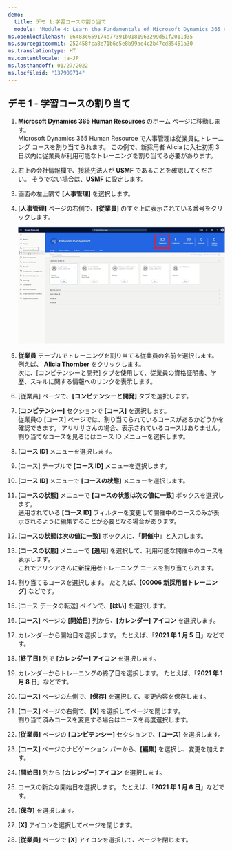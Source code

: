 ```yaml
---
demo:
  title: デモ 1:学習コースの割り当て
  module: 'Module 4: Learn the Fundamentals of Microsoft Dynamics 365 Human Resources'
ms.openlocfilehash: 06483c659174e77391b0181963299d51f2011d35
ms.sourcegitcommit: 252458fca8e71b6e5e8b99ae4c2b47cd85461a30
ms.translationtype: HT
ms.contentlocale: ja-JP
ms.lasthandoff: 01/27/2022
ms.locfileid: "137909714"
---
```

## <a name="demo-1---assigning-learning-courses"></a>デモ 1 - 学習コースの割り当て

1. **Microsoft Dynamics 365 Human Resources** のホーム ページに移動します。  
    Microsoft Dynamics 365 Human Resource で人事管理は従業員にトレーニング コースを割り当てられます。 この例で、新採用者 Alicia に入社初期 3 日以内に従業員が利用可能なトレーニングを割り当てる必要があります。

1. 右上の会社情報欄で、接続先法人が **USMF** であることを確認してください。 そうでない場合は、**USMF** に設定します。

1. 画面の左上隅で **[人事管理]** を選択します。

1. **[人事管理]** ページの右側で、**[従業員]** のすぐ上に表示されている番号をクリックします。

    ![従業員番号が強調表示されている [人事管理] ページのスクリーンショット。](./media/assigning_learning_courses_1_employee.png)

1. **従業員** テーブルでトレーニングを割り当てる従業員の名前を選択します。 例えば、 **Alicia Thornber** をクリックします。  
    次に、[コンピテンシーと開発] タブを使用して、従業員の資格証明書、学歴、スキルに関する情報へのリンクを表示します。

1. [従業員] ページで、**[コンピテンシーと開発]** タブを選択します。

1. **[コンピテンシー]** セクションで **[コース]** を選択します。  
    従業員の [コース] ページでは、割り当てられているコースがあるかどうかを確認できます。 アリリサさんの場合、表示されているコースはありません。 割り当てなコースを見るにはコース ID メニューを選択します。

1. **[コース ID]** メニューを選択します。

1. [コース] テーブルで **[コース ID]** メニューを選択します。

1. **[コース ID]** メニューで **[コースの状態]** メニューを選択します。

1. **[コースの状態]** メニューで **[コースの状態は次の値に一致]** ボックスを選択します。  
    適用されている **[コース ID]** フィルターを変更して開催中のコースのみが表示されるように編集することが必要となる場合があります。

1. **[コースの状態は次の値に一致]** ボックスに、「**開催中**」と入力します。

1. **[コースの状態]** メニューで **[適用]** を選択して、利用可能な開催中のコースを表示します。  
    これでアリシアさんに新採用者トレーニング コースを割り当てられます。

1. 割り当てるコースを選択します。 たとえば、**[00006 新採用者トレーニング]** などです。

1. [コース データの転送] ペインで、**[はい]** を選択します。

1. **[コース]** ページの **[開始日]** 列から、**[カレンダー] アイコン** を選択します。

1. カレンダーから開始日を選択します。 たとえば、「**2021 年 1 月 5 日**」などです。

1. **[終了日]** 列で **[カレンダー] アイコン** を選択します。

1. カレンダーからトレーニングの終了日を選択します。 たとえば、「**2021 年 1 月 8 日**」などです。

1. **[コース]** ページの左側で、**[保存]** を選択して、変更内容を保存します。

1. **[コース]** ページの右側で、**[X]** を選択してページを閉じます。  
    割り当て済みコースを変更する場合はコースを再度選択します。

1. **[従業員]** ページの **[コンピテンシー]** セクションで、**[コース]** を選択します。

1. **[コース]** ページのナビゲーション バーから、**[編集]** を選択し、変更を加えます。

1. **[開始日]** 列から **[カレンダー] アイコン** を選択します。

1. コースの新たな開始日を選択します。 たとえば、「**2021 年 1 月 6 日**」などです。

1. **[保存]** を選択します。

1. **[X]** アイコンを選択してページを閉じます。

1. **[従業員]** ページで **[X]** アイコンを選択して、ページを閉じます。
